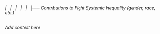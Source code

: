 ###### |   |   |   |   |   ├── Contributions to Fight Systemic Inequality (gender, race, etc.)

*Add content here*